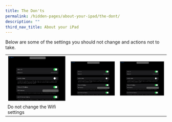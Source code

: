 ```yaml
---
title: The Don'ts
permalink: /hidden-pages/about-your-ipad/the-dont/
description: ""
third_nav_title: About your iPad
---
```

Below are some of the settings you should not change and actions not to take.

<table>
	<tbody>
		<tr>
			<td><img src="/images/PDLP/About_ipad/The_dont/wifi_setting.png">
			</td>
			<td><img src="/images/PDLP/About_ipad/The_dont/wifi_setting.png">
			</td>
			<td><img src="/images/PDLP/About_ipad/The_dont/wifi_setting.png">
			</td>
		</tr>
		<tr>
			<td>Do not change the Wifi settings
			</td>
			</tr>
	</tbody>
</table>